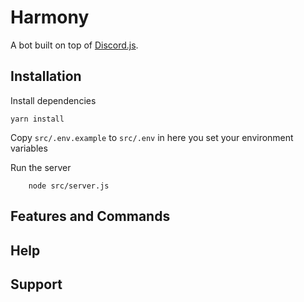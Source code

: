 # Harmony

A bot built on top of [Discord.js](https://discord.js.org).

## Installation
Install dependencies

```
yarn install
```

Copy `src/.env.example` to `src/.env` in here you set your environment variables

Run the server

```
    node src/server.js
```



## Features and Commands

## Help

## Support
